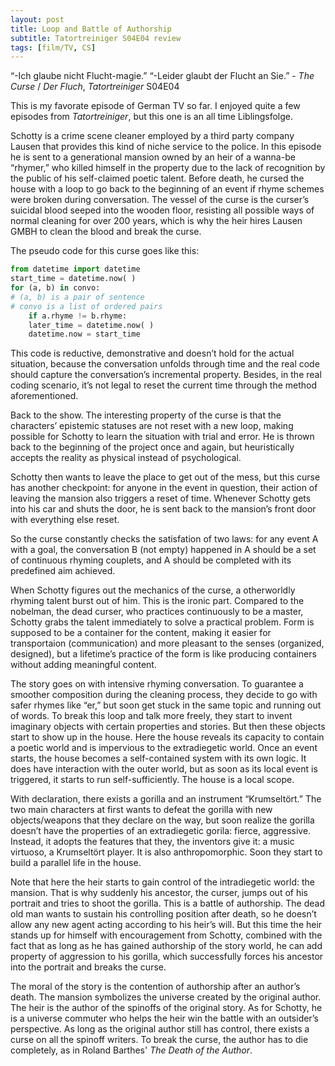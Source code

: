 ```yaml
---
layout: post
title: Loop and Battle of Authorship 
subtitle: Tatortreiniger S04E04 review
tags: [film/TV, CS]
---
```

“-Ich glaube nicht Flucht-magie.” “-Leider glaubt der Flucht an Sie.”
                  - *The Curse* / *Der Fluch*, *Tatortreiniger* S04E04

This is my favorate episode of German TV so far. I enjoyed quite a few episodes from *Tatortreiniger*, but this one is an all time Liblingsfolge.

Schotty is a crime scene cleaner employed by a third party company Lausen that provides this kind of niche service to the police. In this episode he is sent to a generational mansion owned by an heir of a wanna-be “rhymer,” who killed himself in the property due to the lack of recognition  by the public of his self-claimed poetic talent. Before death, he cursed the house with a loop to go back to the beginning of an event if rhyme schemes were broken during conversation. The vessel of the curse is the curser’s suicidal blood seeped into the wooden floor, resisting all possible ways of normal cleaning for over 200 years, which is why the heir hires Lausen GMBH to clean the blood and break the curse.

The pseudo code for this curse goes like this:

```python
from datetime import datetime
start_time = datetime.now( )
for (a, b) in convo: 
# (a, b) is a pair of sentence
# convo is a list of ordered pairs
	if a.rhyme != b.rhyme:
	later_time = datetime.now( )
	datetime.now = start_time

```
This code is reductive, demonstrative and doesn’t hold for the actual situation, because the conversation unfolds through time and the real code should capture the conversation’s incremental property. Besides, in the real coding scenario, it’s not legal to reset the current time through the method aforementioned. 

Back to the show. The interesting property of the curse is that the characters’ epistemic statuses are not reset with a new loop, making possible for Schotty to learn the situation with trial and error. He is thrown back to the beginning of the project once and again, but heuristically accepts the reality as physical instead of psychological. 

Schotty then wants to leave the place to get out of the mess, but this curse has another checkpoint: for anyone in the event in question, their action of leaving the mansion also triggers a reset of time. Whenever Schotty gets into his car and shuts the door, he is sent back to the mansion’s front door with everything else reset. 

So the curse constantly checks the satisfation of two laws: for any event A with a goal, the conversation B (not empty) happened in A should be a set of continuous rhyming couplets, and A should be completed with its predefined aim achieved. 

When Schotty figures out the mechanics of the curse, a otherworldly rhyming talent burst out of him. This is the ironic part. Compared to the nobelman, the dead curser, who practices continuously to be a master, Schotty grabs the talent immediately to solve a practical problem. Form is supposed to be a container for the content, making it easier for transportaion (communication) and more pleasant to the senses (organized, designed), but a lifetime’s practice of the form is like producing containers without adding meaningful content. 

The story goes on with intensive rhyming conversation. To guarantee a smoother composition during the cleaning process, they decide to go with safer rhymes like “er,” but soon get stuck in the same topic and running out of words. To break this loop and talk more freely, they start to invent imaginary objects with certain properties and stories. But then these objects start to show up in the house. Here the house reveals its capacity to contain a poetic world and is impervious to the extradiegetic world. Once an event starts, the house becomes a self-contained system with its own logic. It does have interaction with the outer world, but as soon as its local event is triggered, it starts to run self-sufficiently. The house is a local scope. 

With declaration, there exists a gorilla and an instrument “Krumseltört.” The two main characters at first wants to defeat the gorilla with new objects/weapons that they declare on the way, but soon realize the gorilla doesn’t have the properties of an extradiegetic gorila: fierce, aggressive. Instead, it adopts the features that they, the inventors give it: a music virtuoso, a Krumseltört player. It is also anthropomorphic. Soon they start to build a parallel life in the house. 

Note that here the heir starts to gain control of the intradiegetic world: the mansion. That is why suddenly his ancestor, the curser, jumps out of his portrait and tries to shoot the gorilla. This is a battle of authorship. The dead old man wants to sustain his controlling position after death, so he doesn’t allow any new agent acting according to his heir’s will. But this time the heir stands up for himself with encouragement from Schotty, combined with the fact that as long as he has gained authorship of the story world, he can add property of aggression to his gorilla, which successfully forces his ancestor into the portrait and breaks the curse. 

The moral of the story is the contention of authorship after an author’s death. The mansion symbolizes the universe created by the original author. The heir is the author of the spinoffs of the original story. As for Schotty, he is a universe commuter who helps the heir win the battle with an outsider’s perspective. As long as the original author still has control, there exists a curse on all the spinoff writers. To break the curse, the author has to die completely, as in Roland Barthes' *The Death of the Author*. 